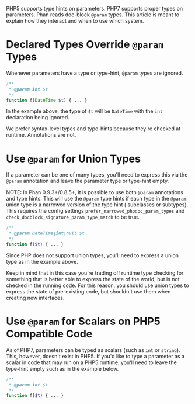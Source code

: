 PHP5 supports type hints on parameters. PHP7 supports proper types on parameters. Phan reads doc-block `@param` types. This article is meant to explain how they interact and when to use which system.

# Declared Types Override `@param` Types

Whenever parameters have a type or type-hint, `@param` types are ignored.

```php
/**
 * @param int $t
 */
function f(DateTime $t) { ... }
```

In the example above, the type of `$t` will be `DateTime` with the `int` declaration being ignored.

We prefer syntax-level types and type-hints because they're checked at runtime. Annotations are not.

# Use `@param` for Union Types

If a parameter can be one of many types, you'll need to express this via the `@param` annotation and leave the parameter type or type-hint empty.

NOTE: In Phan 0.9.3+/0.8.5+, it is possible to use both `@param` annotations and type hints. This will use the `@param` type hints if each type in the `@param` union type is a narrowed version of the type hint ( subclasses or subtypes). This requires the config settings `prefer_narrowed_phpdoc_param_types` and `check_docblock_signature_param_type_match` to be true.

```php
/**
 * @param DateTime|int|null $t
 */
function f($t) { ... }
```

Since PHP does not support union types, you'll need to express a union type as in the example above.

Keep in mind that in this case you're trading off runtime type checking for something that is better able to express the state of the world, but is not checked in the running code. For this reason, you should use union types to express the state of pre-existing code, but shouldn't use them when creating new interfaces.

# Use `@param` for Scalars on PHP5 Compatible Code

As of PHP7, parameters can be typed as scalars (such as `int` or `string`). This, however, doesn't exist in PHP5. If you'd like to type a parameter as a scalar in code that may run on a PHP5 runtime, you'll need to leave the type-hint empty such as in the example below.

```php
/**
 * @param int $t
 */
function f($t) { ... }
```

